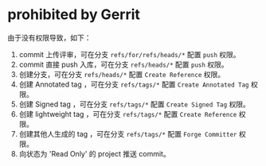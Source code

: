 # prohibited by Gerrit

由于没有权限导致，如下：

1. commit 上传评审，可在分支 `refs/for/refs/heads/*` 配置 `push` 权限。
2. commit 直接 push 入库，可在分支 `refs/heads/*` 配置 `push` 权限。
3. 创建分支，可在分支 `refs/heads/*` 配置 `Create Reference` 权限。
4. 创建 Annotated tag ，可在分支 `refs/tags/*` 配置 `Create Annotated Tag` 权限。
5. 创建 Signed tag ，可在分支 `refs/tags/*` 配置 `Create Signed Tag` 权限。
6. 创建 lightweight tag ，可在分支 `refs/tags/*` 配置 `Create Reference` 权限。
7. 创建其他人生成的 tag ，可在分支 `refs/tags/*` 配置 `Forge Committer` 权限。
8. 向状态为 'Read Only' 的 project 推送 commit。

